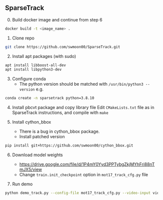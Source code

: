 SparseTrack
--

0. Build docker image and continue from step 6
```sh
docker build -t <image_name> .
```

1. Clone repo
```sh
git clone https://github.com/swmoon00/SparseTrack.git
```

2. Install apt packages (with sudo)
```sh
apt install libboost-all-dev
apt install libpython3-dev
```

3. Configure conda
   - The python version should be matched with `/usr/bin/python3 --version`
   e.g.
```sh
conda create -n sparsetrack python=3.8.10
```

4. Install pbcvt package and copy library file
   Edit `CMakeLists.txt` file as in SparseTrack instructions, and compile with `make`

5. Install cython_bbox
   - There is a bug in cython_bbox package.
   - Install patched version
```sh
pip install git+https://github.com/swmoon00/cython_bbox.git
```

6. Download model weights
   - https://drive.google.com/file/d/1P4mY0Yyd3PPTybgZkjMYhFri88nTmJX5/view
   - Change `train.init_checkpoint` option in `mot17_track_cfg.py` file

7. Run demo
```sh
python demo_track.py --config-file mot17_track_cfg.py --video-input videos/palace.mp4
```